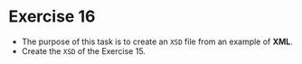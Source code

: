 # Exercise 16
- The purpose of this task is to create an `XSD` file from an example of **XML**.
- Create the `XSD` of the Exercise 15.
